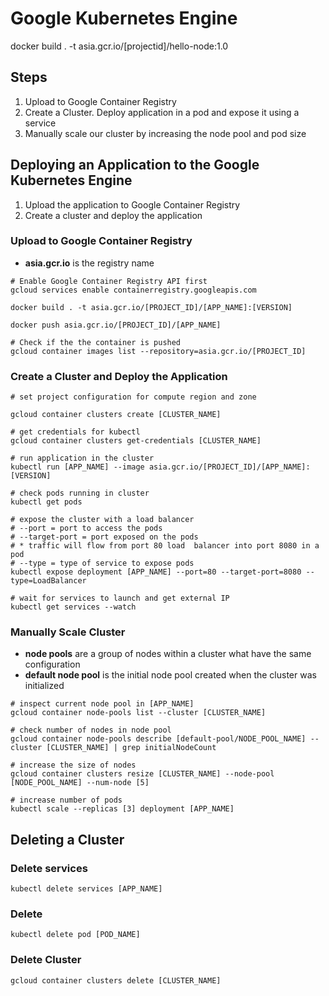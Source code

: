 # Google Kubernetes Engine

docker build . -t asia.gcr.io/[projectid]/hello-node:1.0

## Steps

1. Upload to Google Container Registry
2. Create a Cluster. Deploy application in a pod and expose it using a service
3. Manually scale our cluster by increasing the node pool and pod size

## Deploying an Application to the Google Kubernetes Engine

1. Upload the application to Google Container Registry
2. Create a cluster and deploy the application

### Upload to Google Container Registry

- **asia.gcr.io** is the registry name

```cli
# Enable Google Container Registry API first
gcloud services enable containerregistry.googleapis.com

docker build . -t asia.gcr.io/[PROJECT_ID]/[APP_NAME]:[VERSION]

docker push asia.gcr.io/[PROJECT_ID]/[APP_NAME]

# Check if the the container is pushed
gcloud container images list --repository=asia.gcr.io/[PROJECT_ID]
```

### Create a Cluster and Deploy the Application

```cli
# set project configuration for compute region and zone

gcloud container clusters create [CLUSTER_NAME]

# get credentials for kubectl
gcloud container clusters get-credentials [CLUSTER_NAME]

# run application in the cluster
kubectl run [APP_NAME] --image asia.gcr.io/[PROJECT_ID]/[APP_NAME]:[VERSION]

# check pods running in cluster
kubectl get pods

# expose the cluster with a load balancer
# --port = port to access the pods
# --target-port = port exposed on the pods
# * traffic will flow from port 80 load  balancer into port 8080 in a pod
# --type = type of service to expose pods
kubectl expose deployment [APP_NAME] --port=80 --target-port=8080 --type=LoadBalancer

# wait for services to launch and get external IP
kubectl get services --watch
```

### Manually Scale Cluster

- **node pools** are a group of nodes within a cluster what have the same configuration
- **default node pool** is the initial node pool created when the cluster was initialized

```cli
# inspect current node pool in [APP_NAME]
gcloud container node-pools list --cluster [CLUSTER_NAME]

# check number of nodes in node pool
gcloud container node-pools describe [default-pool/NODE_POOL_NAME] --cluster [CLUSTER_NAME] | grep initialNodeCount

# increase the size of nodes
gcloud container clusters resize [CLUSTER_NAME] --node-pool [NODE_POOL_NAME] --num-node [5]

# increase number of pods
kubectl scale --replicas [3] deployment [APP_NAME]
```

## Deleting a Cluster

### Delete services

```cli
kubectl delete services [APP_NAME]
```

### Delete 

```cli
kubectl delete pod [POD_NAME]
```

### Delete Cluster

```cli
gcloud container clusters delete [CLUSTER_NAME]
```
